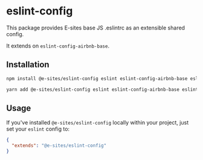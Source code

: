 # eslint-config
This package provides E-sites base JS .eslintrc as an extensible shared config.

It extends on `eslint-config-airbnb-base`.

## Installation

```bash
npm install @e-sites/eslint-config eslint eslint-config-airbnb-base eslint-plugin-import --save-dev
```

```bash
yarn add @e-sites/eslint-config eslint eslint-config-airbnb-base eslint-plugin-import --dev
```

## Usage

If you've installed `@e-sites/eslint-config` locally within your project, just set your `eslint` config to:

```json
{
  "extends": "@e-sites/eslint-config"
}
```
